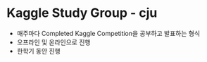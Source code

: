 # Kaggle Study Group - cju
+ 매주마다 Completed Kaggle Competition을 공부하고 발표하는 형식
+ 오프라인 및 온라인으로 진행
+ 한학기 동안 진행
